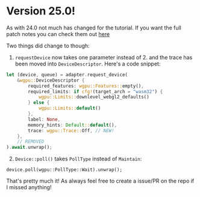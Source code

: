 # Version 25.0!

As with 24.0 not much has changed for the tutorial. If
you want the full patch notes you can check them out
[here](https://github.com/gfx-rs/wgpu/releases/tag/v25.0.0)

Two things did change to though:

1. `requestDevice` now takes one parameter instead of 2.
and the trace has been moved into `DeviceDescriptor`. Here's
a code snippet:

```rust
let (device, queue) = adapter.request_device(
    &wgpu::DeviceDescriptor {
        required_features: wgpu::Features::empty(),
        required_limits: if cfg!(target_arch = "wasm32") {
            wgpu::Limits::downlevel_webgl2_defaults()
        } else {
            wgpu::Limits::default()
        },
        label: None,
        memory_hints: Default::default(),
        trace: wgpu::Trace::Off, // NEW!
    },
    // REMOVED
).await.unwrap();
```

2. `Device::poll()` takes `PollType` instead of `Maintain`:

```
device.poll(wgpu::PollType::Wait).unwrap();
```

That's pretty much it! As always feel free to create a issue/PR
on the repo if I missed anything!
